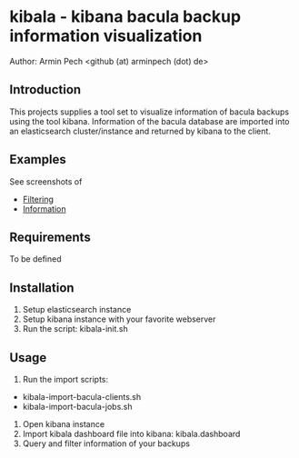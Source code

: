 kibala - kibana bacula backup information visualization
=======================================================

Author: Armin Pech <github (at) arminpech (dot) de>

Introduction
------------
This projects supplies a tool set to visualize information of bacula backups
using the tool kibana.
Information of the bacula database are imported into an elasticsearch
cluster/instance and returned by kibana to the client.

Examples
--------
See screenshots of
* [Filtering](/doc/screenshots/kibala1.png)
* [Information](/doc/screenshots/kibala2.png)

Requirements
------------
To be defined

Installation
------------
1. Setup elasticsearch instance
1. Setup kibana instance with your favorite webserver
1. Run the script: kibala-init.sh

Usage
-----
1. Run the import scripts:
*  kibala-import-bacula-clients.sh
*  kibala-import-bacula-jobs.sh
1. Open kibana instance
1. Import kibala dashboard file into kibana: kibala.dashboard
1. Query and filter information of your backups
